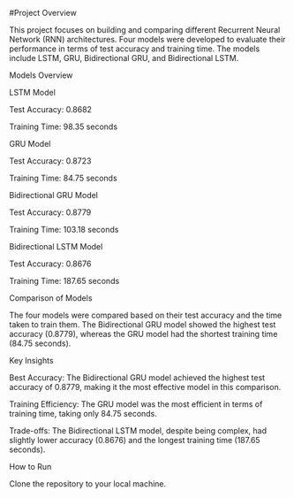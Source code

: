 #Project Overview

This project focuses on building and comparing different Recurrent Neural Network (RNN) architectures. Four models were developed to evaluate their performance in terms of test accuracy and training time. The models include LSTM, GRU, Bidirectional GRU, and Bidirectional LSTM.

Models Overview

LSTM Model

Test Accuracy: 0.8682

Training Time: 98.35 seconds

GRU Model

Test Accuracy: 0.8723

Training Time: 84.75 seconds

Bidirectional GRU Model

Test Accuracy: 0.8779

Training Time: 103.18 seconds

Bidirectional LSTM Model

Test Accuracy: 0.8676

Training Time: 187.65 seconds

Comparison of Models

The four models were compared based on their test accuracy and the time taken to train them. The Bidirectional GRU model showed the highest test accuracy (0.8779), whereas the GRU model had the shortest training time (84.75 seconds).

Key Insights

Best Accuracy: The Bidirectional GRU model achieved the highest test accuracy of 0.8779, making it the most effective model in this comparison.

Training Efficiency: The GRU model was the most efficient in terms of training time, taking only 84.75 seconds.

Trade-offs: The Bidirectional LSTM model, despite being complex, had slightly lower accuracy (0.8676) and the longest training time (187.65 seconds).

How to Run

Clone the repository to your local machine.

